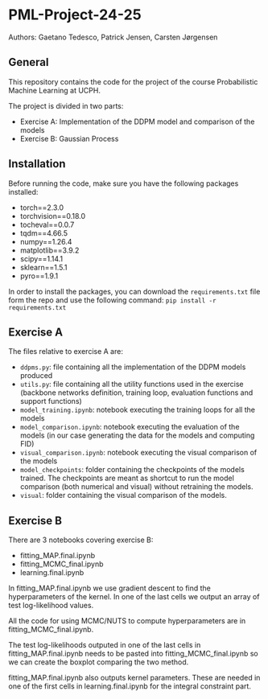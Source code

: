 # PML-Project-24-25
Authors: Gaetano Tedesco, Patrick Jensen, Carsten Jørgensen

## General 
This repository contains the code for the project of the course Probabilistic Machine Learning at UCPH. 

The project is divided in two parts:
* Exercise A: Implementation of the DDPM model and comparison of the models
* Exercise B: Gaussian Process 

## Installation
Before running the code, make sure you have the following packages installed:
* torch==2.3.0
* torchvision==0.18.0
* tocheval==0.0.7
* tqdm==4.66.5
* numpy==1.26.4
* matplotlib==3.9.2
* scipy==1.14.1
* sklearn==1.5.1
* pyro==1.9.1

In order to install the packages, you can download the `requirements.txt` file form the repo and use the following command:
```pip install -r requirements.txt```

## Exercise A
The files relative to exercise A are:
* `ddpms.py`: file containing all the implementation of the DDPM models produced
* `utils.py`: file containing all the utility functions used in the exercise (backbone networks definition, training loop, evaluation functions and support functions)
* `model_training.ipynb`: notebook executing the training loops for all the models
* `model_comparison.ipynb`: notebook executing the evaluation of the models (in our case generating the data for the models and computing FID)
* `visual_comparison.ipynb`: notebook executing the visual comparison of the models
* `model_checkpoints`: folder containing the checkpoints of the models trained. The checkpoints are meant as shortcut to run the model comparison (both numerical and visual) without retraining the models.
* `visual`: folder containing the visual comparison of the models.

## Exercise B
There are 3 notebooks covering exercise B:

* fitting_MAP.final.ipynb
* fitting_MCMC_final.ipynb
* learning.final.ipynb

In fitting_MAP.final.ipynb we use gradient descent to find the hyperparameters of the kernel. In one of the last cells we output an array of test log-likelihood values.

All the code for using MCMC/NUTS to compute hyperparameters are in fitting_MCMC_final.ipynb.

The test log-likelihoods outputed in one of the last cells in fitting_MAP.final.ipynb needs to be pasted into fitting_MCMC_final.ipynb so we can create the boxplot comparing the two method.

fitting_MAP.final.ipynb also outputs kernel parameters. These are needed in one of the first cells in learning.final.ipynb for the integral constraint part.

 
